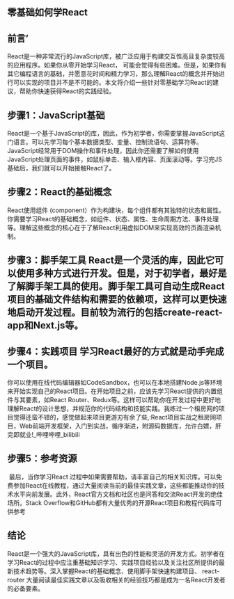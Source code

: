 ## 零基础如何学React
## 前言’
React是一种非常流行的JavaScript库，被广泛应用于构建交互性高且复杂度较高的应用程序。如果你从零开始学习React，
可能会觉得有些困难。但是，如果你有其它编程语言的基础，并愿意花时间和精力学习，那么理解React的概念并开始进行可以实现的项目并不是不可能的。本文将介绍一些针对零基础学习React的建议，帮助你快速获得React的实践经验。

## 步骤1：JavaScript基础 
React是一个基于JavaScript的库，因此，作为初学者，你需要掌握JavaScript这门语言。可以先学习每个基本数据类型、变量、控制流语句、运算符等。JavaScript经常用于DOM操作和事件处理，因此你还需要了解如何使用JavaScript处理页面的事件，如鼠标单击、输入框内容、页面滚动等。学习完JS基础后，我们就可以开始接触React了。

## 步骤2：React的基础概念 
React使用组件 (component）作为构建块，每个组件都有其独特的状态和属性。你需要学习React的基础概念，如组件、状态、属性、生命周期方法、事件处理等。理解这些概念的核心在于了解React利用虚拟DOM来实现高效的页面渲染机制。 

## 步骤3：脚手架工具 React是一个灵活的库，因此它可以使用多种方式进行开发。但是，对于初学者，最好是了解脚手架工具的使用。脚手架工具可自动生成React项目的基础文件结构和需要的依赖项，这样可以更快速地启动开发过程。目前较为流行的包括create-react-app和Next.js等。

## 步骤4：实践项目 学习React最好的方式就是动手完成一个项目。
你可以使用在线代码编辑器如CodeSandbox，也可以在本地搭建Node.js等环境来开始实现自己的React项目。在开始项目之前，应该先学习React提供的内置组件与其要素，如React Router、Redux等。这样可以帮助你在开发过程中更好地理解React的设计思想，并规范你的代码结构和技能实践。我练过一个租房网的项目觉得还蛮不错的，感觉做起来项目更游刃有余了些,:React项目实战之租房网项目，Web前端开发框架，入门到实战，循序渐进，附源码数据库，允许白嫖，肝完即就业!_哔哩哔哩_bilibili

## 步骤5：参考资源
 最后，当你学习React 过程中如果需要帮助，请丰富自己的相关知识库。可以免费参加React在线教程，通过大量阅读当前的最佳实践文章，这些都能推动你的技术水平向前发展。此外，React官方文档和社区也是问答和交流React开发的绝佳场所。Stack Overflow和GitHub都有大量优秀的开源React项目和教程代码库可供参考

## 结论 
React是一个强大的JavaScript库，具有出色的性能和灵活的开发方式。初学者在学习React的过程中应注重基础知识学习、实践项目经验以及关注社区所提供的最新技术趋势等。深入掌握React的基础概念、使用脚手架快速构建项目、 react-router 大量阅读最佳实践文章以及吸收相关的经验技巧都是成为一名React开发者的必备要素。

